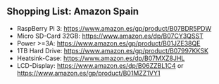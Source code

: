 ## Shopping List: Amazon Spain

* RaspBerry Pi 3: https://www.amazon.es/gp/product/B07BDR5PDW
* Micro SD-Card 32GB: https://www.amazon.es/dp/B07CY3QSST
* Power >=3A: https://www.amazon.es/gp/product/B01JZE38QE
* 1TB Hard Drive: https://www.amazon.es/gp/product/B07997KKSK
* Heatsink-Case: https://www.amazon.es/dp/B07MXZ8JHL
* LCD-Display: https://www.amazon.es/dp/B06ZZBL1C4 or https://www.amazon.es/gp/product/B01MZZ1VY1